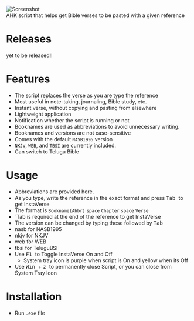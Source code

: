 ![Screenshot](https://raw.githubusercontent.com/goldnjohn/InstaVerse/main/assets/Main512x512.ico)
<br> AHK script that helps get Bible verses to be pasted with a given reference  <br>

# Releases
yet to be released!!

# Features
* The script replaces the verse as you are type the reference
* Most useful in note-taking, journaling, Bible study, etc.
* Instant verse, without copying and pasting from elsewhere
* Lightweight application
* Notification whether the script is running or not
* Booknames are used as abbreviations to avoid unnecessary writing.
* Booknames and versions are not case-sensitive
* Comes with the default `NASB1995` version
* `NKJV`, `WEB`, and `TBSI` are currently included.
* Can switch to Telugu Bible

# Usage
* Abbreviations are provided here.
* As you type, write the reference in the exact format and press <kbd> Tab </kbd> to get InstaVerse
* The format is `Bookname(Abbr)` `space` `Chapter` `space` `Verse`
* `Tab is required at the end of the reference to get InstaVerse
* The version can be changed by typing these followed by <kbd> Tab </kbd>
* nasb for NASB1995
* nkjv for NKJV
* web for WEB
* tbsi for TeluguBSI
* Use <kbd> F1 </kbd> to Toggle InstaVerse On and Off
  * System tray icon is purple when script is On and yellow when its Off
* Use <kbd> Win </kbd> + <kbd> z </kbd> to permanently close Script, or you can close from System Tray Icon

# Installation
* Run `.exe` file
